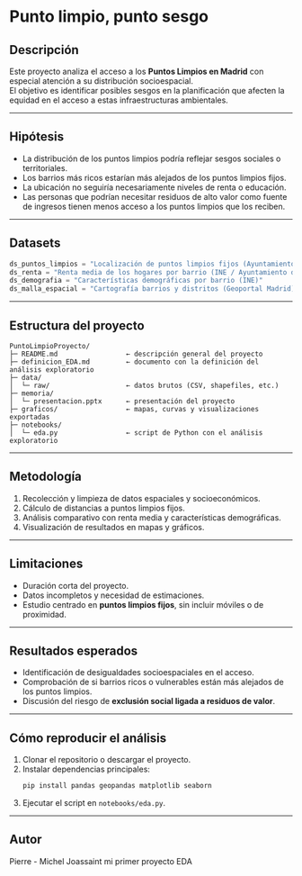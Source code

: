 #  Punto limpio, punto sesgo

##  Descripción
Este proyecto analiza el acceso a los **Puntos Limpios en Madrid** con especial atención a su distribución socioespacial.  
El objetivo es identificar posibles sesgos en la planificación que afecten la equidad en el acceso a estas infraestructuras ambientales.

---

##  Hipótesis
- La distribución de los puntos limpios podría reflejar sesgos sociales o territoriales.  
- Los barrios más ricos estarían más alejados de los puntos limpios fijos.  
- La ubicación no seguiría necesariamente niveles de renta o educación.  
- Las personas que podrían necesitar residuos de alto valor como fuente de ingresos tienen menos acceso a los puntos limpios que los reciben.  

---

##  Datasets
```python
ds_puntos_limpios = "Localización de puntos limpios fijos (Ayuntamiento de Madrid)"
ds_renta = "Renta media de los hogares por barrio (INE / Ayuntamiento de Madrid)"
ds_demografia = "Características demográficas por barrio (INE)"
ds_malla_espacial = "Cartografía barrios y distritos (Geoportal Madrid)"
```

---

##  Estructura del proyecto
```
PuntoLimpioProyecto/
├─ README.md                 ← descripción general del proyecto
├─ definicion_EDA.md         ← documento con la definición del análisis exploratorio
├─ data/
│  └─ raw/                   ← datos brutos (CSV, shapefiles, etc.)
├─ memoria/
│  └─ presentacion.pptx      ← presentación del proyecto
├─ graficos/                 ← mapas, curvas y visualizaciones exportadas
├─ notebooks/
│  └─ eda.py                 ← script de Python con el análisis exploratorio
```

---

## Metodología
1. Recolección y limpieza de datos espaciales y socioeconómicos.  
2. Cálculo de distancias a puntos limpios fijos.  
3. Análisis comparativo con renta media y características demográficas.  
4. Visualización de resultados en mapas y gráficos.  

---

##  Limitaciones
- Duración corta del proyecto.  
- Datos incompletos y necesidad de estimaciones.  
- Estudio centrado en **puntos limpios fijos**, sin incluir móviles o de proximidad.  

---

##  Resultados esperados
- Identificación de desigualdades socioespaciales en el acceso.  
- Comprobación de si barrios ricos o vulnerables están más alejados de los puntos limpios.  
- Discusión del riesgo de **exclusión social ligada a residuos de valor**.  

---

##  Cómo reproducir el análisis
1. Clonar el repositorio o descargar el proyecto.  
2. Instalar dependencias principales:  
   ```bash
   pip install pandas geopandas matplotlib seaborn
   ```  
3. Ejecutar el script en `notebooks/eda.py`.  

---

## Autor
Pierre - Michel Joassaint
mi primer proyecto EDA 



